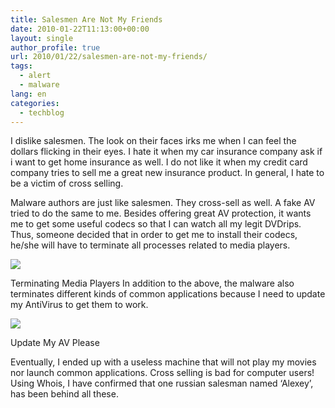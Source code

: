 ```yaml
---
title: Salesmen Are Not My Friends
date: 2010-01-22T11:13:00+00:00
layout: single
author_profile: true
url: 2010/01/22/salesmen-are-not-my-friends/
tags:
  - alert
  - malware
lang: en
categories: 
  - techblog
---
```

I dislike salesmen. The look on their faces irks me when I can feel the dollars flicking in their eyes. I hate it when my car insurance company ask if i want to get home insurance as well. I do not like it when my credit card company tries to sell me a great new insurance product. In general, I hate to be a victim of cross selling.

Malware authors are just like salesmen. They cross-sell as well. A fake AV tried to do the same to me. Besides offering great AV protection, it wants me to get some useful codecs so that I can watch all my legit DVDrips. Thus, someone decided that in order to get me to install their codecs, he/she will have to terminate all processes related to media players.

[![](http://2.bp.blogspot.com/_vaUVXcmC3OI/S1mAxbKBlhI/AAAAAAAAAtw/zFi377cClF0/s640/terminate1.jpg)](http://2.bp.blogspot.com/_vaUVXcmC3OI/S1mAxbKBlhI/AAAAAAAAAtw/zFi377cClF0/s1600-h/terminate1.jpg)

Terminating Media Players In addition to the above, the malware also terminates different kinds of common applications because I need to update my AntiVirus to get them to work.

[![](http://3.bp.blogspot.com/_vaUVXcmC3OI/S1mAyHvzLAI/AAAAAAAAAt4/IKAMC3dkjPs/s640/terminate4.jpg)](http://3.bp.blogspot.com/_vaUVXcmC3OI/S1mAyHvzLAI/AAAAAAAAAt4/IKAMC3dkjPs/s1600-h/terminate4.jpg)

Update My AV Please

Eventually, I ended up with a useless machine that will not play my movies nor launch common applications. Cross selling is bad for computer users! Using Whois, I have confirmed that one russian salesman named ‘Alexey’, has been behind all these.